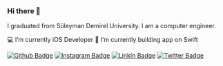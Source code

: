 ### Hi there 👋


I graduated from Süleyman Demirel University. I am a computer engineer.

💻 I’m currently iOS Developer
🌱 I’m currently building app on Swift

[![Github Badge](https://img.shields.io/badge/GitHub-100000?style=for-the-badge&logo=github&logoColor=white)](https://github.com/sevvaltiraslar) 
[![Instagram Badge](https://img.shields.io/badge/Instagram-E4405F?style=for-the-badge&logo=instagram&logoColor=white)](https://www.instagram.com/sevvaltiraslar/)
[![LinkIn Badge](https://img.shields.io/badge/LinkedIn-0077B5?style=for-the-badge&logo=linkedin&logoColor=white)](https://www.linkedin.com/in/sevvaltiraslar/)
[![Twitter Badge](https://img.shields.io/badge/Twitter-1DA1F2?style=for-the-badge&logo=twitter&logoColor=white)](https://twitter.com/friggestel)


<!--
**sevvaltiraslar/sevvaltiraslar** is a ✨ _special_ ✨ repository because its `README.md` (this file) appears on your GitHub profile.

Here are some ideas to get you started:

- 🔭 I’m currently working on ...
- 🌱 I’m currently learning ...
- 👯 I’m looking to collaborate on ...
- 🤔 I’m looking for help with ...
- 💬 Ask me about ...
- 📫 How to reach me: ...
- 😄 Pronouns: ...
- ⚡ Fun fact: ...
-->
